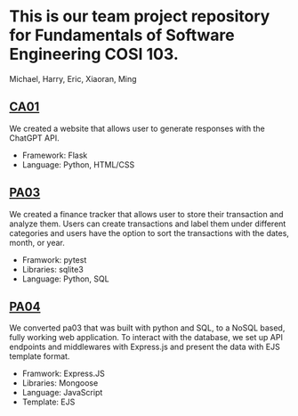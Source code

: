 # This is our team project repository for Fundamentals of Software Engineering COSI 103. 
Michael, Harry, Eric, Xiaoran, Ming
## [CA01](ca01) 
We created a website that allows user to generate responses with the ChatGPT API. 
- Framework: Flask
- Language: Python, HTML/CSS

## [PA03](pa03)
We created a finance tracker that allows user to store their transaction and analyze them. Users can create transactions and label them under different categories and users have the option to sort the transactions with the dates, month, or year.

- Framwork: pytest
- Libraries: sqlite3
- Language: Python, SQL

## [PA04](pa04)
We converted pa03 that was built with python and SQL, to a NoSQL based, fully working web application. To interact with the database, we set up API endpoints and middlewares with Express.js and present the data with EJS template format. 

- Framwork: Express.JS
- Libraries: Mongoose
- Language: JavaScript
- Template: EJS




